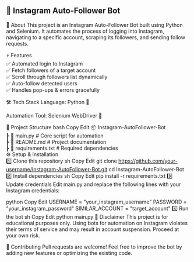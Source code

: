 
## 🚀 Instagram Auto-Follower Bot

📌 About
This project is an Instagram Auto-Follower Bot built using Python and Selenium. It automates the process of logging into Instagram, navigating to a specific account, scraping its followers, and sending follow requests.

⚡ Features <br>
✅ Automated login to Instagram <br>
✅ Fetch followers of a target account  <br>
✅ Scroll through followers list dynamically  <br>
✅ Auto-follow detected users  <br>
✅ Handles pop-ups & errors gracefully  <br>

🛠️ Tech Stack
Language: Python 🐍

Automation Tool: Selenium WebDriver 🚀

📂 Project Structure
bash
Copy
Edit
📦 Instagram-AutoFollower-Bot  
 ┣ 📜 main.py  # Core script for automation  
 ┣ 📜 README.md  # Project documentation  
 ┣ 📜 requirements.txt  # Required dependencies  
⚙️ Setup & Installation <br>
1️⃣ Clone this repository
sh
Copy
Edit
git clone https://github.com/your-username/Instagram-AutoFollower-Bot.git
cd Instagram-AutoFollower-Bot
2️⃣ Install dependencies
sh
Copy
Edit
pip install -r requirements.txt
3️⃣ Update credentials
Edit main.py and replace the following lines with your Instagram credentials:

python
Copy
Edit
USERNAME = "your_instagram_username"
PASSWORD = "your_instagram_password"
SIMILAR_ACCOUNT = "target_account"
4️⃣ Run the bot
sh
Copy
Edit
python main.py
🛑 Disclaimer
This project is for educational purposes only. Using bots for automation on Instagram violates their terms of service and may result in account suspension. Proceed at your own risk.

🤝 Contributing
Pull requests are welcome! Feel free to improve the bot by adding new features or optimizing the existing code.
